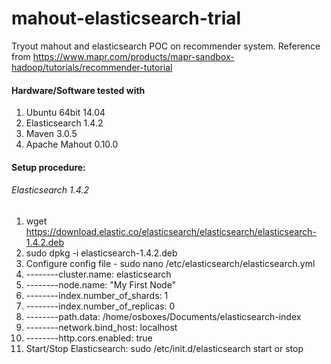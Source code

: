 # mahout-elasticsearch-trial
Tryout mahout and elasticsearch POC on recommender system. Reference from <a href="https://www.mapr.com/products/mapr-sandbox-hadoop/tutorials/recommender-tutorial">https://www.mapr.com/products/mapr-sandbox-hadoop/tutorials/recommender-tutorial</a>

#### Hardware/Software tested with
1. Ubuntu 64bit 14.04
2. Elasticsearch 1.4.2
3. Maven 3.0.5
4. Apache Mahout 0.10.0

#### Setup procedure:
###### Elasticsearch 1.4.2
  1. wget https://download.elastic.co/elasticsearch/elasticsearch/elasticsearch-1.4.2.deb
  2. sudo dpkg -i elasticsearch-1.4.2.deb
  3. Configure config file - sudo nano /etc/elasticsearch/elasticsearch.yml
  4. --------cluster.name: elasticsearch
  5. --------node.name: "My First Node"
  6. --------index.number_of_shards: 1
  7. --------index.number_of_replicas: 0
  8. --------path.data: /home/osboxes/Documents/elasticsearch-index
  9. --------network.bind_host: localhost
  10. --------http.cors.enabled: true
  11. Start/Stop Elasticsearch: sudo /etc/init.d/elasticsearch start or stop 
